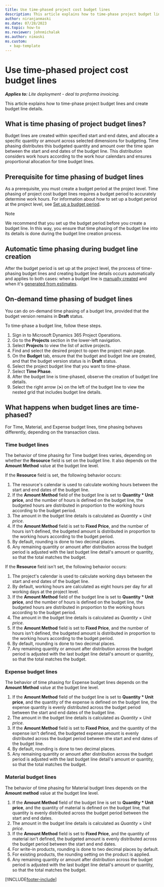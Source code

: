 ```yaml
---
title: Use time-phased project cost budget lines
description: This article explains how to time-phase project budget lines and create budget line details.
author: niranjanmaski
ms.date: 07/28/2023
ms.topic: how-to
ms.reviewer: johnmichalak
ms.author: nimaski
ms.custom: 
  - bap-template
---
```


# Use time-phased project cost budget lines

**_Applies to:_** _Lite deployment - deal to proforma invoicing._

This article explains how to time-phase project budget lines and create budget line details.

## What is time phasing of project budget lines?

Budget lines are created within specified start and end dates, and allocate a specific quantity or amount across selected dimensions for budgeting. Time phasing distributes this budgeted quantity and amount over the time span between the start and end dates of the budget line. This distribution considers work hours according to the work hour calendars and ensures proportional allocation for time budget lines.

## Prerequisite for time phasing of budget lines

As a prerequisite, you must create a budget period at the project level. Time phasing of project cost budget lines requires a budget period to accurately determine work hours. For information about how to set up a budget period at the project level, see [Set up a budget period](budget-period-setup.md).

> [!NOTE]
> We recommend that you set up the budget period before you create a budget line. In this way, you ensure that time phasing of the budget line into its details is done during the budget line creation process.

## Automatic time phasing during budget line creation

After the budget period is set up at the project level, the process of time-phasing budget lines and creating budget line details occurs automatically and applies to both cases: when a budget line is [manually created](create-delete-project-budget.md) and when it's [generated from estimates](create-project-budget-from-estimates.md).

## On-demand time phasing of budget lines

You can do on-demand time phasing of a budget line, provided that the budget version remains in **Draft** status.

To time-phase a budget line, follow these steps.

1. Sign in to Microsoft Dynamics 365 Project Operations.
1. Go to the **Projects** section in the lower-left navigation.
1. Select **Projects** to view the list of active projects.
1. Find and select the desired project to open the project main page.
1. On the **Budget** tab, ensure that the budget and budget line are created, and that the budget version status is in **Draft** status.
1. Select the project budget line that you want to time-phase.
1. Select **Time Phase**.
1. After the budget line is time-phased, observe the creation of budget line details.
1. Select the right arrow (**\>**) on the left of the budget line to view the nested grid that includes budget line details.

## What happens when budget lines are time-phased?

For Time, Material, and Expense budget lines, time phasing behaves differently, depending on the transaction class.

### Time budget lines

The behavior of time phasing for Time budget lines varies, depending on whether the **Resource** field is set on the budget line. It also depends on the **Amount Method** value at the budget line level.

If the **Resource** field is set, the following behavior occurs:

1. The resource's calendar is used to calculate working hours between the start and end dates of the budget line.
1. If the **Amount Method** field of the budget line is set to **Quantity \* Unit price**, and the number of hours is defined on the budget line, the budgeted hours are distributed in proportion to the working hours according to the budget period.
1. The amount in the budget line details is calculated as *Quantity* &times; *Unit price*.
1. If the **Amount Method** field is set to **Fixed Price**, and the number of hours isn't defined, the budgeted amount is distributed in proportion to the working hours according to the budget period.
1. By default, rounding is done to two decimal places.
1. Any remaining quantity or amount after distribution across the budget period is adjusted with the last budget line detail's amount or quantity, so that the total matches the budget.

If the **Resource** field isn't set, the following behavior occurs:

1. The project's calendar is used to calculate working days between the start and end dates of the budget line.
1. By default, working hours are calculated as eight hours per day for all working days at the project level.
1. If the **Amount Method** field of the budget line is set to **Quantity \* Unit price**, and the number of hours is defined on the budget line, the budgeted hours are distributed in proportion to the working hours according to the budget period.
1. The amount in the budget line details is calculated as *Quantity* &times; *Unit price*.
1. If the **Amount Method** field is set to **Fixed Price**, and the number of hours isn't defined, the budgeted amount is distributed in proportion to the working hours according to the budget period.
1. By default, rounding is done to two decimal places.
1. Any remaining quantity or amount after distribution across the budget period is adjusted with the last budget line detail's amount or quantity, so that the total matches the budget.

### Expense budget lines

The behavior of time phasing for Expense budget lines depends on the **Amount Method** value at the budget line level.

1. If the **Amount Method** field of the budget line is set to **Quantity \* Unit price**, and the quantity of the expense is defined on the budget line, the expense quantity is evenly distributed across the budget period between the start and end dates of the budget line.
1. The amount in the budget line details is calculated as *Quantity* &times; *Unit price*.
1. If the **Amount Method** field is set to **Fixed Price**, and the quantity of the expense isn't defined, the budgeted expense amount is evenly distributed across the budget period between the start and end dates of the budget line.
1. By default, rounding is done to two decimal places.
1. Any remaining quantity or amount after distribution across the budget period is adjusted with the last budget line detail's amount or quantity, so that the total matches the budget.

### Material budget lines

The behavior of time phasing for Material budget lines depends on the **Amount method** value at the budget line level.

1. If the **Amount Method** field of the budget line is set to **Quantity \* Unit price**, and the quantity of material is defined on the budget line, that quantity is evenly distributed across the budget period between the start and end dates.
1. The amount in the budget line details is calculated as *Quantity* &times; *Unit price*.
1. If the **Amount Method** field is set to **Fixed Price**, and the quantity of material isn't defined, the budgeted amount is evenly distributed across the budget period between the start and end dates.
1. For write-in products, rounding is done to two decimal places by default.
1. For existing products, the rounding setting on the product is applied.
1. Any remaining quantity or amount after distribution across the budget period is adjusted with the last budget line detail's amount or quantity, so that the total matches the budget.

[!INCLUDE[footer-include](../../includes/footer-banner.md)]
